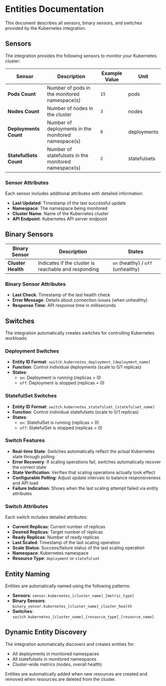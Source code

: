 # Entities Documentation

This document describes all sensors, binary sensors, and switches provided by the Kubernetes integration.

## Sensors

The integration provides the following sensors to monitor your Kubernetes cluster:

| Sensor | Description | Example Value | Unit |
|--------|-------------|---------------|------|
| **Pods Count** | Number of pods in the monitored namespace(s) | `15` | pods |
| **Nodes Count** | Number of nodes in the cluster | `3` | nodes |
| **Deployments Count** | Number of deployments in the monitored namespace(s) | `8` | deployments |
| **StatefulSets Count** | Number of statefulsets in the monitored namespace(s) | `2` | statefulsets |

### Sensor Attributes

Each sensor includes additional attributes with detailed information:

- **Last Updated**: Timestamp of the last successful update
- **Namespace**: The namespace being monitored
- **Cluster Name**: Name of the Kubernetes cluster
- **API Endpoint**: Kubernetes API server endpoint

## Binary Sensors

| Binary Sensor | Description | States |
|---------------|-------------|--------|
| **Cluster Health** | Indicates if the cluster is reachable and responding | `on` (healthy) / `off` (unhealthy) |

### Binary Sensor Attributes

- **Last Check**: Timestamp of the last health check
- **Error Message**: Details about connection issues (when unhealthy)
- **Response Time**: API response time in milliseconds

## Switches

The integration automatically creates switches for controlling Kubernetes workloads:

### Deployment Switches

- **Entity ID Format**: `switch.kubernetes_deployment_[deployment_name]`
- **Function**: Control individual deployments (scale to 0/1 replicas)
- **States**:
  - `on`: Deployment is running (replicas > 0)
  - `off`: Deployment is stopped (replicas = 0)

### StatefulSet Switches

- **Entity ID Format**: `switch.kubernetes_statefulset_[statefulset_name]`
- **Function**: Control individual statefulsets (scale to 0/1 replicas)
- **States**:
  - `on`: StatefulSet is running (replicas > 0)
  - `off`: StatefulSet is stopped (replicas = 0)

### Switch Features

- **Real-time State**: Switches automatically reflect the actual Kubernetes state through polling
- **Error Recovery**: If scaling operations fail, switches automatically recover the correct state
- **State Verification**: Verifies that scaling operations actually took effect
- **Configurable Polling**: Adjust update intervals to balance responsiveness and API load
- **Failure Indication**: Shows when the last scaling attempt failed via entity attributes

### Switch Attributes

Each switch includes detailed attributes:

- **Current Replicas**: Current number of replicas
- **Desired Replicas**: Target number of replicas
- **Ready Replicas**: Number of ready replicas
- **Last Scaled**: Timestamp of the last scaling operation
- **Scale Status**: Success/failure status of the last scaling operation
- **Namespace**: Kubernetes namespace
- **Resource Type**: `deployment` or `statefulset`

## Entity Naming

Entities are automatically named using the following patterns:

- **Sensors**: `sensor.kubernetes_[cluster_name]_[metric_type]`
- **Binary Sensors**: `binary_sensor.kubernetes_[cluster_name]_cluster_health`
- **Switches**: `switch.kubernetes_[cluster_name]_[resource_type]_[resource_name]`

## Dynamic Entity Discovery

The integration automatically discovers and creates entities for:

- All deployments in monitored namespaces
- All statefulsets in monitored namespaces
- Cluster-wide metrics (nodes, overall health)

Entities are automatically added when new resources are created and removed when resources are deleted from the cluster.
